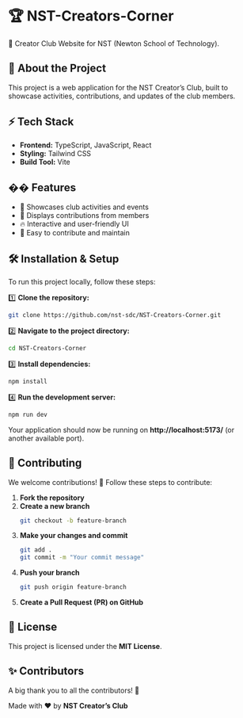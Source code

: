 # 🏆 NST-Creators-Corner  
🚀 Creator Club Website for NST (Newton School of Technology).  

## 📌 About the Project  
This project is a web application for the NST Creator’s Club, built to showcase activities, contributions, and updates of the club members.  

## ⚡ Tech Stack  
- **Frontend:** TypeScript, JavaScript, React  
- **Styling:** Tailwind CSS  
- **Build Tool:** Vite  

## �� Features  
- 📌 Showcases club activities and events  
- 👥 Displays contributions from members  
- 🔥 Interactive and user-friendly UI  
- 📜 Easy to contribute and maintain  

## 🛠️ Installation & Setup  
To run this project locally, follow these steps:  

1️⃣ **Clone the repository:**  
```bash  
git clone https://github.com/nst-sdc/NST-Creators-Corner.git  
```  

2️⃣ **Navigate to the project directory:**  
```bash  
cd NST-Creators-Corner  
```  

3️⃣ **Install dependencies:**  
```bash  
npm install  
```  

4️⃣ **Run the development server:**  
```bash  
npm run dev  
```  

Your application should now be running on **http://localhost:5173/** (or another available port).  

## 🎯 Contributing  
We welcome contributions! 🚀 Follow these steps to contribute:  

1. **Fork the repository**  
2. **Create a new branch**  
   ```bash  
   git checkout -b feature-branch  
   ```  
3. **Make your changes and commit**  
   ```bash  
   git add .  
   git commit -m "Your commit message"  
   ```  
4. **Push your branch**  
   ```bash  
   git push origin feature-branch  
   ```  
5. **Create a Pull Request (PR) on GitHub**  

## 📝 License  
This project is licensed under the **MIT License**.  

## ✨ Contributors  
A big thank you to all the contributors! 🚀  

Made with ❤️ by **NST Creator’s Club**  

